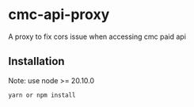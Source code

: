 # cmc-api-proxy
A proxy to fix cors issue when accessing cmc paid api

## Installation
Note: use node >= 20.10.0
```bash
yarn or npm install
```